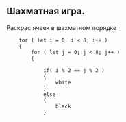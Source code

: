 ## Шахматная игра.

Раскрас ячеек в шахматном порядке

        for ( let i = 0; i < 8; i++ ) 
        {
            for ( let j = 0; j < 8; j++ ) 
            {
							
				if( i % 2 == j % 2 )
				{
					white
				}
				else
				{
					black
				}
